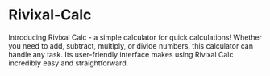 # Rivixal-Calc
Introducing Rivixal Calc - a simple calculator for quick calculations! Whether you need to add, subtract, multiply, or divide numbers, this calculator can handle any task. Its user-friendly interface makes using Rivixal Calc incredibly easy and straightforward.
